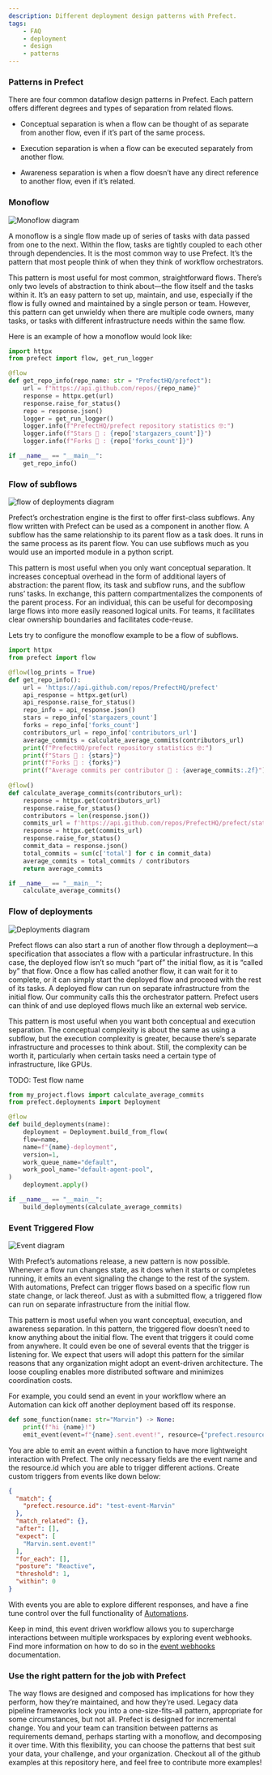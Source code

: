 ```yaml
---
description: Different deployment design patterns with Prefect.
tags:
    - FAQ
    - deployment
    - design
    - patterns
---
```






### Patterns in Prefect
There are four common dataflow design patterns in Prefect. Each pattern offers different degrees and types of separation from related flows.

 - Conceptual separation is when a flow can be thought of as separate from another flow, even if it’s part of the same process.

 - Execution separation is when a flow can be executed separately from another flow.

 - Awareness separation is when a flow doesn’t have any direct reference to another flow, even if it’s related.



### Monoflow
![Monoflow diagram](/img/guides/monoflow.png)

A monoflow is a single flow made up of series of tasks with data passed from one to the next. Within the flow, tasks are tightly coupled to each other through dependencies. It is the most common way to use Prefect. It’s the pattern that most people think of when they think of workflow orchestrators.

This pattern is most useful for most common, straightforward flows. There’s only two levels of abstraction to think about—the flow itself and the tasks within it. It’s an easy pattern to set up, maintain, and use, especially if the flow is fully owned and maintained by a single person or team. However, this pattern can get unwieldy when there are multiple code owners, many tasks, or tasks with different infrastructure needs within the same flow.

Here is an example of how a monoflow would look like:
```python
import httpx
from prefect import flow, get_run_logger

@flow
def get_repo_info(repo_name: str = "PrefectHQ/prefect"):
    url = f"https://api.github.com/repos/{repo_name}"
    response = httpx.get(url)
    response.raise_for_status()
    repo = response.json()
    logger = get_run_logger()
    logger.info(f"PrefectHQ/prefect repository statistics 🤓:")
    logger.info(f"Stars 🌠 : {repo['stargazers_count']}")
    logger.info(f"Forks 🍴 : {repo['forks_count']}")

if __name__ == "__main__":
    get_repo_info()
```

### Flow of subflows
![flow of deployments diagram](img/guides/subflow.png)

Prefect’s orchestration engine is the first to offer first-class subflows. Any flow written with Prefect can be used as a component in another flow. A subflow has the same relationship to its parent flow as a task does. It runs in the same process as its parent flow. You can use subflows much as you would use an imported module in a python script.

This pattern is most useful when you only want conceptual separation. It increases conceptual overhead in the form of additional layers of abstraction: the parent flow, its task and subflow runs, and the subflow runs’ tasks. In exchange, this pattern compartmentalizes the components of the parent process. For an individual, this can be useful for decomposing large flows into more easily reasoned logical units. For teams, it facilitates clear ownership boundaries and facilitates code-reuse.

Lets try to configure the monoflow example to be a flow of subflows. 
```python
import httpx
from prefect import flow

@flow(log_prints = True)
def get_repo_info():
    url = 'https://api.github.com/repos/PrefectHQ/prefect'
    api_response = httpx.get(url)
    api_response.raise_for_status()
    repo_info = api_response.json()
    stars = repo_info['stargazers_count']
    forks = repo_info['forks_count']
    contributors_url = repo_info['contributors_url']
    average_commits = calculate_average_commits(contributors_url)
    print(f"PrefectHQ/prefect repository statistics 🤓:")
    print(f"Stars 🌠 : {stars}")
    print(f"Forks 🍴 : {forks}")
    print(f"Average commits per contributor 💌 : {average_commits:.2f}")
    
@flow()
def calculate_average_commits(contributors_url):
    response = httpx.get(contributors_url)
    response.raise_for_status()
    contributors = len(response.json())    
    commits_url = f'https://api.github.com/repos/PrefectHQ/prefect/stats/contributors'
    response = httpx.get(commits_url)
    response.raise_for_status()
    commit_data = response.json()
    total_commits = sum(c['total'] for c in commit_data)
    average_commits = total_commits / contributors
    return average_commits

if __name__ == "__main__":
    calculate_average_commits()
```

### Flow of deployments
![Deployments diagram](img/guides/deployment.png)

Prefect flows can also start a run of another flow through a deployment—a specification that associates a flow with a particular infrastructure. In this case, the deployed flow isn’t so much “part of” the initial flow, as it is “called by” that flow. Once a flow has called another flow, it can wait for it to complete, or it can simply start the deployed flow and proceed with the rest of its tasks. A deployed flow can run on separate infrastructure from the initial flow. Our community calls this the orchestrator pattern. Prefect users can think of and use deployed flows much like an external web service.

This pattern is most useful when you want both conceptual and execution separation. The conceptual complexity is about the same as using a subflow, but the execution complexity is greater, because there’s separate infrastructure and processes to think about. Still, the complexity can be worth it, particularly when certain tasks need a certain type of infrastructure, like GPUs.

TODO: Test flow name

```python
from my_project.flows import calculate_average_commits
from prefect.deployments import Deployment

@flow
def build_deployments(name):
    deployment = Deployment.build_from_flow(
    flow=name,
    name=f"{name}-deployment", 
    version=1, 
    work_queue_name="default",
    work_pool_name="default-agent-pool",
)
    deployment.apply()

if __name__ == "__main__":
    build_deployments(calculate_average_commits)
```

### Event Triggered Flow

![Event diagram](img/guides/event.png)

With Prefect’s automations release, a new pattern is now possible. Whenever a flow run changes state, as it does when it starts or completes running, it emits an event signaling the change to the rest of the system. With automations, Prefect can trigger flows based on a specific flow run state change, or lack thereof. Just as with a submitted flow, a triggered flow can run on separate infrastructure from the initial flow.

This pattern is most useful when you want conceptual, execution, and awareness separation. In this pattern, the triggered flow doesn’t need to know anything about the initial flow. The event that triggers it could come from anywhere. It could even be one of several events that the trigger is listening for. We expect that users will adopt this pattern for the similar reasons that any organization might adopt an event-driven architecture. The loose coupling enables more distributed software and minimizes coordination costs.

For example, you could send an event in your workflow where an Automation can kick off another deployment based off its response. 

```python
def some_function(name: str="Marvin") -> None:
    print(f"hi {name}!")
    emit_event(event=f"{name}.sent.event!", resource={"prefect.resource.id": f"test-event-{name}"})

```
You are able to emit an event within a function to have more lightweight interaction with Prefect. The only necessary fields are the event name and the resource.id which you are able to trigger different actions. Create custom triggers from events like down below:
```json
{
  "match": {
    "prefect.resource.id": "test-event-Marvin"
  },
  "match_related": {},
  "after": [],
  "expect": [
    "Marvin.sent.event!"
  ],
  "for_each": [],
  "posture": "Reactive",
  "threshold": 1,
  "within": 0
}
``` 

With events you are able to explore different responses, and have a fine tune control over the full functionality of [Automations](https://docs.prefect.io/2.10.21/cloud/automations/).

Keep in mind, this event driven workflow allows you to supercharge interactions between multiple workspaces by exploring event webhooks. Find more information on how to do so in the [event webhooks](https://docs.prefect.io/2.10.21/cloud/webhooks/#webhook-templates) documentation. 

### Use the right pattern for the job with Prefect
The way flows are designed and composed has implications for how they perform, how they’re maintained, and how they’re used. Legacy data pipeline frameworks lock you into a one-size-fits-all pattern, appropriate for some circumstances, but not all. Prefect is designed for incremental change. You and your team can transition between patterns as requirements demand, perhaps starting with a monoflow, and decomposing it over time. With this flexibility, you can choose the patterns that best suit your data, your challenge, and your organization. Checkout all of the github examples at this repository here, and feel free to contribute more examples!